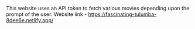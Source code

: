 This website uses an API token to fetch various movies depending upon the prompt of the user.
Website link - https://fascinating-tulumba-8dee6e.netlify.app/
